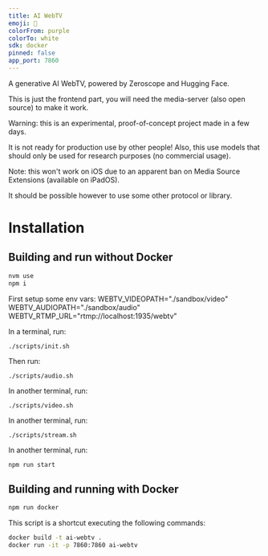 ```yaml
---
title: AI WebTV
emoji: 🔮
colorFrom: purple
colorTo: white
sdk: docker
pinned: false
app_port: 7860
---
```


A generative AI WebTV, powered by Zeroscope and Hugging Face.

This is just the frontend part, you will need the media-server (also open source) to make it work.

Warning: this is an experimental, proof-of-concept project made in a few days.

It is not ready for production use by other people! Also, this use models that should only be used for research purposes (no commercial usage).

Note: this won't work on iOS due to an apparent ban on Media Source Extensions (available on iPadOS).

It should be possible however to use some other protocol or library.

# Installation
## Building and run without Docker

```bash
nvm use
npm i
```

First setup some env vars:
WEBTV_VIDEOPATH="./sandbox/video"
WEBTV_AUDIOPATH="./sandbox/audio" 
WEBTV_RTMP_URL="rtmp://localhost:1935/webtv"


In a terminal, run:

```
./scripts/init.sh
```

Then run:

```
./scripts/audio.sh
```

In another terminal, run:

```
./scripts/video.sh
```

In another terminal, run:

```
./scripts/stream.sh
```

In another terminal, run:

```
npm run start
```

## Building and running with Docker

```bash
npm run docker
```

This script is a shortcut executing the following commands:

```bash
docker build -t ai-webtv .
docker run -it -p 7860:7860 ai-webtv
```
